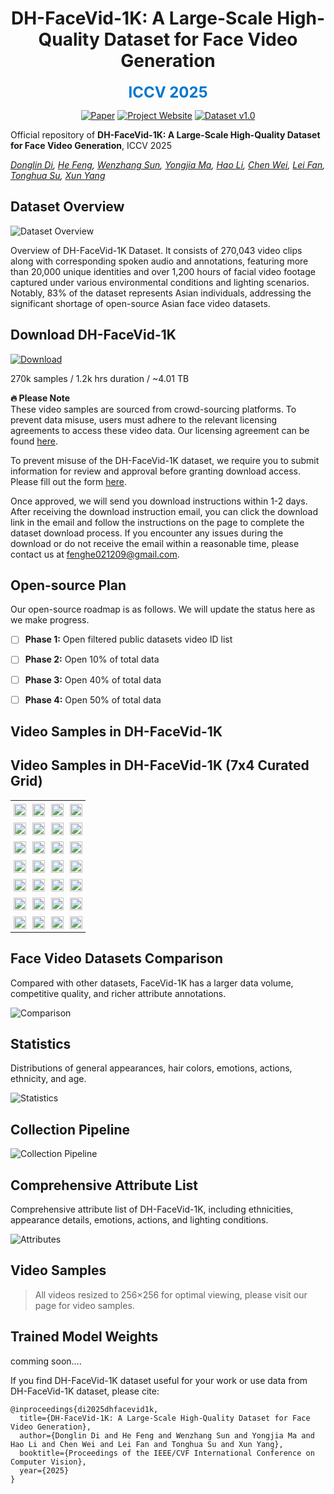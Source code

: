 

<div align="center">

# DH-FaceVid-1K: A Large-Scale High-Quality Dataset for Face Video Generation

<span style="color: #0077cc; font-size: 24px; font-weight: bold;">ICCV 2025</span>


[![Paper](https://img.shields.io/badge/arXiv-Paper-b31b1b?logo=arxiv&logoColor=b31b1b)](https://arxiv.org/abs/2410.07151)
[![Project Website](https://img.shields.io/badge/DH--FaceVid--1K-Website-4CAF50?logo=googlechrome&logoColor=white)](https://dh-facevid-1k.github.io/DH-FaceVid-1K/)
[![Dataset v1.0](https://img.shields.io/badge/DH_FaceVid_1K-v1.0-8A2BE2?style=flat&logo=apache-spark&logoColor=white)](https://docs.google.com/forms/d/e/1FAIpQLSd92kS6ZdAGLoN6DvYUVUDCo7R3Oe6GNVPjQn4sDBPJH7_2_A/viewform)

</div>



Official repository of **​​DH-FaceVid-1K: A Large-Scale High-Quality Dataset for Face Video Generation**, ICCV 2025

*[Donglin Di](https://scholar.google.com/citations?hl=zh-CN&user=L8tcNioAAAAJ), [He Feng](https://github.com/fenghe12), [Wenzhang Sun](https://scholar.google.hk/citations?user=3-9aEOQAAAAJ&hl=zh-CN&oi=ao), [Yongjia Ma](https://scholar.google.hk/citations?user=BszRJxkAAAAJ&hl=zh-CN&oi=ao), [Hao Li](#), [Chen Wei](#), [Lei Fan](https://hellodfan.github.io/), [Tonghua Su](https://scholar.google.hk/citations?hl=zh-CN&user=67fxVzoAAAAJ), [Xun Yang](https://scholar.google.hk/citations?hl=zh-CN&user=ro8lzsUAAAAJ)*


## Dataset Overview

![Dataset Overview](static/images/1.png)

Overview of DH-FaceVid-1K Dataset. It consists of 270,043 video clips along with corresponding spoken audio and annotations, featuring more than 20,000 unique identities and over 1,200 hours of facial video footage captured under various environmental conditions and lighting scenarios. Notably, 83% of the dataset represents Asian individuals, addressing the significant shortage of open-source Asian face video datasets.

## Download DH-FaceVid-1K

[![Download](https://img.shields.io/badge/Dataset-Apply_Access-blue)](https://forms.gle/vEyouWdS9CgcRFMt9)

270k samples / 1.2k hrs duration / ~4.01 TB

**🔥 Please Note**  
These video samples are sourced from crowd-sourcing platforms. To prevent data misuse, users must adhere to the relevant licensing agreements to access these video data. Our licensing agreement can be found [here](https://github.com/DH-FaceVid-1K/DH-FaceVid-1K/blob/main/LICENSE).  
 
To prevent misuse of the DH-FaceVid-1K dataset, we require you to submit information for review and approval before granting download access. Please fill out the form [here](https://forms.gle/vEyouWdS9CgcRFMt9).  
 
Once approved, we will send you download instructions within 1-2 days. After receiving the download instruction email, you can click the download link in the email and follow the instructions on the page to complete the dataset download process. If you encounter any issues during the download or do not receive the email within a reasonable time, please contact us at [fenghe021209@gmail.com](mailto:fenghe021209@gmail.com).

## Open-source Plan

Our open-source roadmap is as follows. We will update the status here as we make progress.

- [ ] **Phase 1:** Open filtered public datasets video ID list
- [ ] **Phase 2:** Open 10% of total data
- [ ] **Phase 3:** Open 40% of total data
- [ ] **Phase 4:** Open 50% of total data


## Video Samples in DH-FaceVid-1K

<h2>Video Samples in DH-FaceVid-1K (7x4 Curated Grid)</h2>

<table class="center" style="border-collapse: collapse; margin: auto;">
  <!-- Row 1 -->
  <tr>
    <td width="25%" style="border: none; padding: 5px;"><img src="facevid/gifs/000680.gif" style="width: 100%;"></td>
    <td width="25%" style="border: none; padding: 5px;"><img src="facevid/gifs/001106.gif" style="width: 100%;"></td>
    <td width="25%" style="border: none; padding: 5px;"><img src="facevid/gifs/001406.gif" style="width: 100%;"></td>
    <td width="25%" style="border: none; padding: 5px;"><img src="facevid/gifs/001592.gif" style="width: 100%;"></td>
  </tr>

  <!-- Row 2 -->
  <tr>
    <td width="25%" style="border: none; padding: 5px;"><img src="facevid/gifs/002148.gif" style="width: 100%;"></td>
    <td width="25%" style="border: none; padding: 5px;"><img src="facevid/gifs/002728.gif" style="width: 100%;"></td>
    <td width="25%" style="border: none; padding: 5px;"><img src="facevid/gifs/005192.gif" style="width: 100%;"></td>
    <td width="25%" style="border: none; padding: 5px;"><img src="facevid/gifs/007956.gif" style="width: 100%;"></td>
  </tr>

  <!-- Row 3 -->
  <tr>
    <td width="25%" style="border: none; padding: 5px;"><img src="facevid/gifs/019479.gif" style="width: 100%;"></td>
    <td width="25%" style="border: none; padding: 5px;"><img src="facevid/gifs/026237.gif" style="width: 100%;"></td>
    <td width="25%" style="border: none; padding: 5px;"><img src="facevid/gifs/034785.gif" style="width: 100%;"></td>
    <td width="25%" style="border: none; padding: 5px;"><img src="facevid/gifs/046378.gif" style="width: 100%;"></td>
  </tr>

  <!-- Row 4 -->
  <tr>
    <td width="25%" style="border: none; padding: 5px;"><img src="facevid/gifs/061175.gif" style="width: 100%;"></td>
    <td width="25%" style="border: none; padding: 5px;"><img src="facevid/gifs/092616.gif" style="width: 100%;"></td>
    <td width="25%" style="border: none; padding: 5px;"><img src="facevid/gifs/105369.gif" style="width: 100%;"></td>
    <td width="25%" style="border: none; padding: 5px;"><img src="facevid/gifs/14435.gif" style="width: 100%;"></td>
  </tr>

  <!-- Row 5: Introducing alphanumeric IDs -->
  <tr>
    <td width="25%" style="border: none; padding: 5px;"><img src="facevid/gifs/0s1UUn9aSSw_7.gif" style="width: 100%;"></td>
    <td width="25%" style="border: none; padding: 5px;"><img src="facevid/gifs/39Br2A7lxac_22.gif" style="width: 100%;"></td>
    <td width="25%" style="border: none; padding: 5px;"><img src="facevid/gifs/3lfO6OCqcCA_0.gif" style="width: 100%;"></td>
    <td width="25%" style="border: none; padding: 5px;"><img src="facevid/gifs/BFs-a-hqs2I_9.gif" style="width: 100%;"></td>
  </tr>
  
  <!-- Row 6: More alphanumeric IDs -->
  <tr>
    <td width="25%" style="border: none; padding: 5px;"><img src="facevid/gifs/Czb5Ml9VDsI_0.gif" style="width: 100%;"></td>
    <td width="25%" style="border: none; padding: 5px;"><img src="facevid/gifs/hM3nn30NxCE_0.gif" style="width: 100%;"></td>
    <td width="25%" style="border: none; padding: 5px;"><img src="facevid/gifs/PP9l4LP0WPI_0.gif" style="width: 100%;"></td>
    <td width="25%" style="border: none; padding: 5px;"><img src="facevid/gifs/qnFWCagTOtw_1.gif" style="width: 100%;"></td>
  </tr>

  <!-- Row 7: Final selection, including complex names -->
  <tr>
    <td width="25%" style="border: none; padding: 5px;"><img src="facevid/gifs/Uu3xazfdmvk_34.gif" style="width: 100%;"></td>
    <td width="25%" style="border: none; padding: 5px;"><img src="facevid/gifs/V4cpZlFESeA_87.gif" style="width: 100%;"></td>
    <td width="25%" style="border: none; padding: 5px;"><img src="facevid/gifs/WA1L8vXkSKQ_0001_S370_E849_L115_T107_R515_B507.gif" style="width: 100%;"></td>
    <td width="25%" style="border: none; padding: 5px;"><img src="facevid/gifs/RS127258_segment_049_7350_0.gif" style="width: 100%;"></td>
  </tr>
</table>

## Face Video Datasets Comparison

Compared with other datasets, FaceVid-1K has a larger data volume, competitive quality, and richer attribute annotations.

![Comparison](static/images/comparison.jpg)

## Statistics

Distributions of general appearances, hair colors, emotions, actions, ethnicity, and age.

![Statistics](static/images/figure4.jpg)

## Collection Pipeline

![Collection Pipeline](static/images/collect_pipe.png)

## Comprehensive Attribute List

Comprehensive attribute list of DH-FaceVid-1K, including ethnicities, appearance details, emotions, actions, and lighting conditions.

![Attributes](static/images/detail.png)

## Video Samples

> All videos resized to 256×256 for optimal viewing, please visit our page for video samples.


## Trained Model Weights

comming soon....


<!-- Human-centric generative models are becoming increas-
ingly popular, giving rise to various innovative tools and
applications, such as talking face videos conditioned on text
or audio prompts. The core of these capabilities lies in pow-
erful pretrained foundation models, trained on large-scale,
high-quality datasets. However, many advanced methods
rely on in-house data subject to various constraints, and
other current studies fail to generate high-resolution face
videos, which is mainly attributed to the significant lack of
large-scale, high-quality face video datasets. In this pa-
per, we introduce a human face video dataset, DH-FaceVid-
1K. Our collection spans 1200 hours in total, encompass-
ing 270,043 video samples from over 20,000 individuals.
Each sample includes corresponding speech audio, facial
keypoints, and text annotations. Compared to other pub-
licly available datasets, ours distinguishes itself through its
multi-ethnic coverage and high-quality comprehensive in-
dividual attributes. We establish multiple face video gen-
eration models supporting tasks such as text-to-video and
image-to-video generation. In addition, we develop com-
prehensive benchmarks to validate the scaling law when us-
ing different proportions of our dataset. Our primary aim is
to contribute a face video dataset, particularly addressing
the underrepresentation of Asian faces in existing curated
datasets and thereby enriching the global spectrum of face-
centric data and mitigating demographic biases. -->


If you find DH-FaceVid-1K dataset useful for your work or use data from DH-FaceVid-1K dataset, please cite:
```
@inproceedings{di2025dhfacevid1k,
  title={DH-FaceVid-1K: A Large-Scale High-Quality Dataset for Face Video Generation},
  author={Donglin Di and He Feng and Wenzhang Sun and Yongjia Ma and Hao Li and Chen Wei and Lei Fan and Tonghua Su and Xun Yang},
  booktitle={Proceedings of the IEEE/CVF International Conference on Computer Vision},
  year={2025}
}
```

<!-- # Website License
<a rel="license" href="http://creativecommons.org/licenses/by-sa/4.0/"><img alt="Creative Commons License" style="border-width:0" src="https://i.creativecommons.org/l/by-sa/4.0/88x31.png" /></a><br />This work is licensed under a <a rel="license" href="http://creativecommons.org/licenses/by-sa/4.0/">Creative Commons Attribution-ShareAlike 4.0 International License</a>. -->
